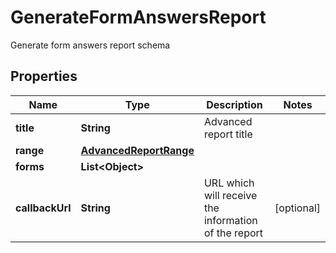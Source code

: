 

# GenerateFormAnswersReport

Generate form answers report schema
## Properties

Name | Type | Description | Notes
------------ | ------------- | ------------- | -------------
**title** | **String** | Advanced report title | 
**range** | [**AdvancedReportRange**](AdvancedReportRange.md) |  | 
**forms** | **List&lt;Object&gt;** |  | 
**callbackUrl** | **String** | URL which will receive the information of the report |  [optional]



